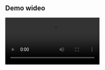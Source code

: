 ## Demo wideo

<video controls>
  <source src="MEDIA/132.mp4" type="video/mp4">
  Twoja przeglądarka nie obsługuje tagu <code>video</code>. Możesz pobrać wideo [tutaj](MEDIA/video.mp4).
</video>
